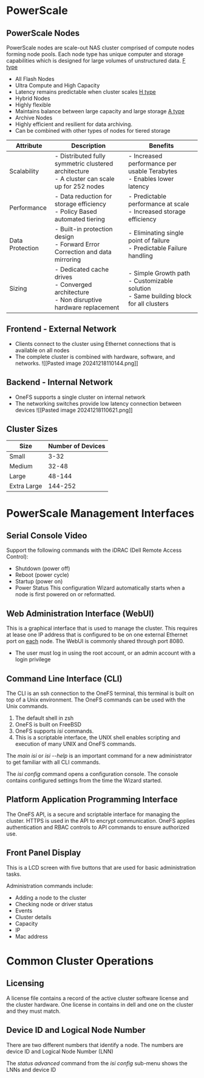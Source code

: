 # PowerScale
## PowerScale Nodes
PowerScale nodes are scale-out NAS cluster comprised of compute nodes forming node pools. Each node type has unique computer and storage capabilities which is designed for large volumes of unstructured data.
<u>F type</u> 
- All Flash Nodes
- Ultra Compute and High Capacity
- Latency remains predictable when cluster scales
<u>H type</u>
- Hybrid Nodes
- Highly flexible
- Maintains balance between large capacity and large storage
<u>A type</u> 
- Archive Nodes
- Highly efficient and resilient for data archiving.
- Can be combined with other types of nodes for tiered storage

| **Attribute**   | **Description**                                                                                | **Benefits**                                                                              |
| --------------- | ---------------------------------------------------------------------------------------------- | ----------------------------------------------------------------------------------------- |
| Scalability     | - Distributed fully symmetric clustered architecture<br>- A cluster can scale up for 252 nodes | - Increased performance per usable Terabytes<br>- Enables lower latency                   |
| Performance     | - Data reduction for storage efficiency<br>- Policy Based automated tiering                    | - Predictable performance at scale<br>- Increased storage efficiency                      |
| Data Protection | - Built-in protection design<br>- Forward Error Correction and data mirroring                  | - Eliminating single point of failure<br>- Predictable Failure handling                   |
| Sizing          | - Dedicated cache drives<br>- Converged architecture<br>- Non disruptive hardware replacement  | - Simple Growth path<br>- Customizable solution<br>- Same building block for all clusters |
## Frontend - External Network
- Clients connect to the cluster using Ethernet connections that is available on all nodes
- The complete cluster is combined with hardware, software, and networks.
![[Pasted image 20241218110144.png]]
## Backend - Internal Network
- OneFS supports a single cluster on internal network
- The networking switches provide low latency connection between devices
![[Pasted image 20241218110621.png]]

## Cluster Sizes
| Size        | Number of Devices |
| ----------- | ----------------- |
| Small       | 3-32              |
| Medium      | 32-48             |
| Large       | 48-144            |
| Extra Large | 144-252           |
# PowerScale Management Interfaces
## Serial Console Video
Support the following commands with the iDRAC (Dell Remote Access Control):
- Shutdown (power off)
- Reboot (power cycle)
- Startup (power on)
- Power Status 
This configuration Wizard automatically starts when a node is first powered on or reformatted. 

## Web Administration Interface (WebUI)
This is a graphical interface that is used to manage the cluster. This requires at lease one IP address that is configured to be on one external Ethernet port on <u>each</u> node. 
The WebUI is commonly shared through port 8080.
- The user must log in using the root account, or an admin account with  a login privilege

## Command Line Interface (CLI)
The CLI is an ssh connection to the OneFS terminal, this terminal is built on top of a Unix environment.
The OneFS commands can be used with the Unix commands.
1. The default shell in zsh
2. OneFS is built on FreeBSD
3. OneFS supports _isi_ commands.
4. This is a scriptable interface, the UNIX shell enables scripting and execution of many UNIX and OneFS commands.

The _main isi_ or _isi --help_ is an important command for a new administrator to get familiar with all CLI commands.

The _isi config_ command opens a configuration console. The console contains configured settings from the time the Wizard started.

## Platform Application Programming Interface
The OneFS API, is a secure and scriptable interface for managing the cluster. HTTPS is used in the API to encrypt communication. OneFS applies authentication and RBAC controls to API commands to ensure authorized use.

## Front Panel Display 
This is a LCD screen with five buttons that are used for basic administration tasks.

Administration commands include:
- Adding a node to the cluster
- Checking node or driver status
- Events
- Cluster details 
- Capacity 
- IP
- Mac address

# Common Cluster Operations
## Licensing
A license file contains a record of the active cluster software license and the cluster hardware. One license in contains in dell and one on the cluster and they must match.

## Device ID and Logical Node Number
There are two different numbers that identify a node. The numbers are device ID and Logical Node Number (LNN)

The _status advanced_ command from the _isi config_ sub-menu shows the LNNs and  device ID

